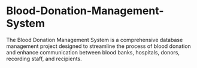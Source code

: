 # Blood-Donation-Management-System
The Blood Donation Management System is a comprehensive database management project designed to streamline the process of blood donation and enhance communication between blood banks, hospitals, donors, recording staff, and recipients.
